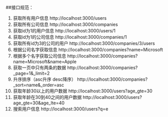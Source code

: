##接口规范： 

1. 获取所有用户信息
http://localhost:3000/users
1. 获取所有公司信息
http://localhost:3000/companies
1. 获取id为1的用户信息
http://localhost:3000/users/1
1. 获取id为1的公司信息
http://localhost:3000/companies/1
1. 获取所有id为3的公司的用户
http://localhost:3000/companies/3/users
1. 根据公司名字获取信息
http://localhost:3000/companies?name=Microsoft
1. 根据多个名字获取公司信息
http://localhost:3000/companies?name=Microsoft&name=Apple
1. 获取一页中只有两条的数据
http://localhost:3000/companies?_page=1&_limit=2
1. 升序排序（asc升序 desc降序）
http://localhost:3000/companies?_sort=name&_order=asc
1. 获取年龄30以上的用户数据
http://localhost:3000/users?age_gte=30
1. 获取年龄在30到40之间的用户数据
http://localhost:3000/users?age_gte=30&age_lte=40
1. 搜索用户信息
http://localhost:3000/users?q=e



 